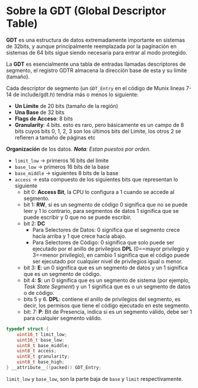 # Sobre la GDT (Global Descriptor Table)

**GDT** es una estructura de datos extremadamente importante en sistemas de 32bits, y aunque principalmente reemplazada por la paginación en sistemas de 64 bits sigue siendo necesaria
para entrar al modo protegido.

La **GDT** es esencialmente una tabla de entradas llamadas descriptores de segmento, el registro GDTR almacena la dirección base de esta y su limite (tamaño).

Cada descriptor de segmento (un `GDT_Entry` en el código de Munix lineas 7-14 de include/gdt.h)
tendría más o menos lo siguiente:

- **Un Límite** de 20 bits (tamaño de la región)
- **Una Base** de 32 bits
- **Flags de Acceso**: 8 bits
- **Granularity**: 4 bits. esto es raro, pero básicamente es un campo de 8 bits cuyos bits 0, 1, 2, 3 son los últimos bits del Límite, los otros 2 se refieren a tamaño de páginas etc

**Organización** de los datos.
***Nota**: Estan puestos por orden.*
- `limit_low` → primeros 16 bits del límite
- `base_low` → primeros 16 bits de la base
- `base_middle` → siguientes 8 bits de la base
- `access` → esta compuesto de los siguientes bits que representan lo siguiente
	- bit 0: **Access Bit**, la CPU lo configura a 1 cuando se accede al segmento.
   	- bit 1: **RW**, si es un segmento de código 0 significa que no se puede leer y 1 lo contrario, para segmentos de datos 1 significa que se puede escribir y 0 que no se puede escribir.
   	- bit 2: **DC**
   	  	- Para Selectores de Datos: 0 significa que el segmento crece hacía arriba y 1 que crece hacía abajo.
   	  	- Para Selectores de Código: 0 significa que solo puede ser ejecutado por el anillo de privilegios **DPL** (0==mayor privilegio y 3==menor privilegio), en cambio 1 significa que el código puede ser ejecutado por cualquier nivel de privilegios igual o menor.
  	- bit 3: **E**: un 0 signifíca que es un segmento de datos y un 1 signifíca que es un segmento de código.
  	- bit 4: **S**: un 0 signifíca que es un segmento de sistema (por ejemplo, *Task State Segment*) y un 1 significa que es o un segmento de datos o de código.
  	- bits 5 y 6. **DPL**: contiene el anillo de privilegios del segmento, es decir, los permisos que tiene el código ejecutado en este segmento.
  	- bit: 7: **P**: Bit de Presencia, indica si es un segmento válido, debe ser 1 para cualquier segmento válido.

```c
typedef struct {
	uint16_t limit_low;
	uint16_t base_low;
	uint8_t base_middle;
	uint8_t access;
	uint8_t granularity;
	uint8_t base_high;
} __attribute__((packed)) GDT_Entry;
```

`limit_low` y `base_low`, son la parte baja de `base` y `limit` respectivamente.
